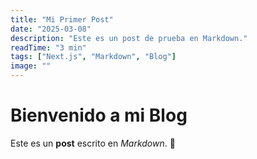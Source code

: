 ```yaml
---
title: "Mi Primer Post"
date: "2025-03-08"
description: "Este es un post de prueba en Markdown."
readTime: "3 min"
tags: ["Next.js", "Markdown", "Blog"]
image: ""
---
```


# Bienvenido a mi Blog

Este es un **post** escrito en _Markdown_. 🚀
